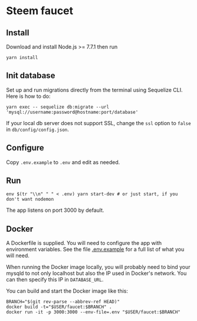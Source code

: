 # Steem faucet

## Install
Download and install Node.js >= 7.7.1 then run
```
yarn install
```

## Init database
Set up and run migrations directly from the terminal using Sequelize CLI. Here is how to do:
```
yarn exec -- sequelize db:migrate --url 'mysql://username:password@hostname:port/database'
```

If your local db server does not support SSL, change the `ssl` option to `false` in `db/config/config.json`.

## Configure

Copy `.env.example` to `.env` and edit as needed.

## Run
```
env $(tr "\\n" " " < .env) yarn start-dev # or just start, if you don't want nodemon
```

The app listens on port 3000 by default.

## Docker

A Dockerfile is supplied. You will need to configure the app with environment variables.
See the file [.env.example](.env.example) for a full list of what you will need.

When running the Docker image locally, you will probably need to bind your mysqld to not only localhost
but also the IP used in Docker's network. You can then specify this IP in `DATABASE_URL`.

You can build and start the Docker image like this:

```
BRANCH="$(git rev-parse --abbrev-ref HEAD)"
docker build -t="$USER/faucet:$BRANCH" .
docker run -it -p 3000:3000 --env-file=.env "$USER/faucet:$BRANCH"
```
